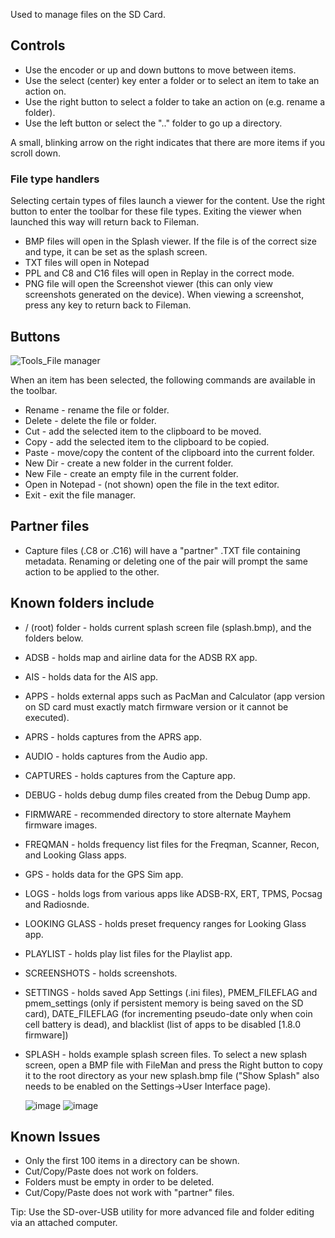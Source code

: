 Used to manage files on the SD Card.

## Controls

- Use the encoder or up and down buttons to move between items.
- Use the select (center) key enter a folder or to select an item to take an action on.
- Use the right button to select a folder to take an action on (e.g. rename a folder).
- Use the left button or select the ".." folder to go up a directory.

A small, blinking arrow on the right indicates that there are more items if you scroll down.

### File type handlers
Selecting certain types of files launch a viewer for the content. Use the right button to enter the toolbar for these file types. Exiting  the viewer when launched this way will return back to Fileman.
- BMP files will open in the Splash viewer. If the file is of the correct size and type, it can be set as the splash screen.
- TXT files will open in Notepad
- PPL and C8 and C16 files will open in Replay in the correct mode.
- PNG file will open the Screenshot viewer (this can only view screenshots generated on the device). When viewing a screenshot, press any key to return back to Fileman.

## Buttons

![Tools_File manager](https://github.com/eried/portapack-mayhem/assets/3761006/9a138517-c66b-4a4f-8456-b48b84f9ec85)

When an item has been selected, the following commands are available in the toolbar.
- Rename - rename the file or folder.
- Delete - delete the file or folder.
- Cut - add the selected item to the clipboard to be moved.
- Copy - add the selected item to the clipboard to be copied.
- Paste - move/copy the content of the clipboard into the current folder.
- New Dir - create a new folder in the current folder.
- New File - create an empty file in the current folder.
- Open in Notepad - (not shown) open the file in the text editor.
- Exit - exit the file manager.

## Partner files
- Capture files (.C8 or .C16) will have a "partner" .TXT file containing metadata. Renaming or deleting one of the pair will prompt the same action to be applied to the other.

## Known folders include
- / (root) folder - holds current splash screen file (splash.bmp), and the folders below.
- ADSB - holds map and airline data for the ADSB RX app.
- AIS - holds data for the AIS app.
- APPS - holds external apps such as PacMan and Calculator (app version on SD card must exactly match firmware version or it cannot be executed).
- APRS - holds captures from the APRS app.
- AUDIO - holds captures from the Audio app.
- CAPTURES - holds captures from the Capture app.
- DEBUG - holds debug dump files created from the Debug Dump app.
- FIRMWARE - recommended directory to store alternate Mayhem firmware images.
- FREQMAN - holds frequency list files for the Freqman, Scanner, Recon, and Looking Glass apps.
- GPS - holds data for the GPS Sim app.
- LOGS - holds logs from various apps like ADSB-RX, ERT, TPMS, Pocsag and Radiosnde.
- LOOKING GLASS - holds preset frequency ranges for Looking Glass app.
- PLAYLIST - holds play list files for the Playlist app.
- SCREENSHOTS - holds screenshots.
- SETTINGS - holds saved App Settings (.ini files), PMEM_FILEFLAG and pmem_settings (only if persistent memory is being saved on the SD card), DATE_FILEFLAG (for incrementing pseudo-date only when coin cell battery is dead), and blacklist (list of apps to be disabled [1.8.0 firmware])
- SPLASH - holds example splash screen files.  To select a new splash screen, open a BMP file with FileMan and press the Right button to copy it to the root directory as your new splash.bmp file ("Show Splash" also needs to be enabled on the Settings->User Interface page).

   ![image](https://github.com/eried/portapack-mayhem/assets/86470699/bf09723e-3922-4b76-8d6f-f950f76f8b05) 
   ![image](https://github.com/eried/portapack-mayhem/assets/86470699/15320f59-f8fb-4dcc-89f9-9b3faac50870)


## Known Issues
- Only the first 100 items in a directory can be shown.
- Cut/Copy/Paste does not work on folders.
- Folders must be empty in order to be deleted.
- Cut/Copy/Paste does not work with "partner" files.

Tip: Use the SD-over-USB utility for more advanced file and folder editing via an attached computer.
